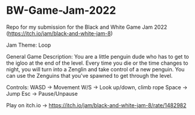 # BW-Game-Jam-2022
Repo for my submission for the Black and White Game Jam 2022 (https://itch.io/jam/black-and-white-jam-8)

Jam Theme: Loop

General Game Description:
You are a little penguin dude who has to get to the igloo at the end of the level. Every time you die or the time changes to night, you will turn into a Zenglin and take control of a new penguin. You can use the Zenguins that you've spawned to get through the level.

Controls:
WASD -> Movement
W/S -> Look up/down, climb rope
Space -> Jump
Esc -> Pause/Unpause

Play on itch.io -> https://itch.io/jam/black-and-white-jam-8/rate/1482982
